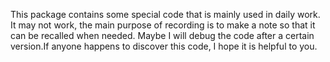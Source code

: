 This package contains some special code that is mainly used in daily work. It may not work, the main purpose of recording is to make a note so that it can be recalled when needed. Maybe I will debug the code after a certain version.If anyone happens to discover this code, I hope it is helpful to you.
